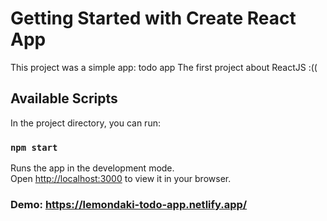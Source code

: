# Getting Started with Create React App

This project was a simple app: todo app
The first project about ReactJS :((

## Available Scripts

In the project directory, you can run:

### `npm start`

Runs the app in the development mode.\
Open [http://localhost:3000](http://localhost:3000) to view it in your browser.

### Demo: https://lemondaki-todo-app.netlify.app/